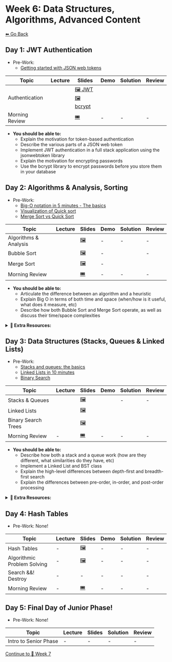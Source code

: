 # Week 6: Data Structures, Algorithms, Advanced Content

[⬅ Go Back](README.md)

## Day 1: JWT Authentication

- Pre-Work:
  - [Getting started with JSON web tokens](https://auth0.com/learn/json-web-tokens/)

| Topic          | Lecture                                      | Slides                                             | Demo                                                            | Solution              | Review               |
| -------------- | -------------------------------------------- | -------------------------------------------------- | --------------------------------------------------------------- | --------------------- | -------------------- |
| Authentication | | [🖼️ JWT][jwt-slides]<br>[🖼️ bcrypt][bcrypt-slides] |  |  |  |
| Morning Review |                             | [🎟][am-rev-6-4-ticket]                             | -                                                               | -                     | -                    |

[//]: # ' Paste in table above >> [📺][jwt-lec] '
[jwt-lec]: https://youtu.be/bo9FC_bWmY0
[bcrypt-lec]: https://youtu.be/QPpYDanzJQI
[auth-demo-1]: https://github.com/FullstackAcademy/2206-FSA-RM-WEB-FT/tree/main/01-junior-phase/day-24-auth/auth-demo-1-quick
[auth-demo-2]: https://github.com/FullstackAcademy/2206-FSA-RM-WEB-FT/commit/a9a312195b658bd03272b53af48881ecb12f77ac
[jwt-slides]: https://docs.google.com/presentation/d/10xFSLjUGROHLZM1HtMsKzWKZh04UPf-UpHCu7582tsQ/edit?usp=sharing
[bcrypt-slides]: https://docs.google.com/presentation/d/1NWx0ASqOWVVqtmk8citCEPlBxzvzkcXe5S_anHYKc5o/edit?usp=sharing
[//]: # ' Paste in table above >> [👾][authentication-sol] '
[authentication-sol]: ###
[//]: # ' Paste in table above >> [📺][am-rev-6-4] '
[am-rev-6-4]: https://youtu.be/f4xb8_lCxaM
[//]: # ' Paste in table above >> [🎟][am-rev-6-4-ticket] '
[am-rev-6-4-ticket]: https://forms.gle/AjPg2BnaY83wTPGu7
[//]: # ' Paste in table above >>  '
[am-rev-6-4-demo]: https://github.com/FullstackAcademy/PairExercise.JWTAuthWithPasswordHashing.Solution
[//]: # ' Paste in table above >> [👾][am-rev-6-4-sol] '
[am-rev-6-4-sol]: https://youtu.be/9u_arxPBeRs

- **You should be able to:**
  - Explain the motivation for token-based authentication
  - Describe the various parts of a JSON web token
  - Implement JWT authentication in a full stack application using the jsonwebtoken library
  - Explain the motivation for encrypting passwords
  - Use the bcrypt library to encrypt passwords before you store them in your database

</details>

## Day 2: Algorithms & Analysis, Sorting

- Pre-Work:
  - [Big-O notation in 5 minutes - The basics][big-o-basics]
  - [Visualization of Quick sort][quick-sort-viz]
  - [Merge Sort vs Quick Sort][merge-vs-quick]

[big-o-basics]: https://youtu.be/__vX2sjlpXU
[quick-sort-viz]: https://youtu.be/aXXWXz5rF64
[merge-vs-quick]: https://youtu.be/es2T6KY45cA

| Topic                 | Lecture               | Slides                   | Demo | Solution              | Review               |
| --------------------- | --------------------- | ------------------------ | ---- | --------------------- | -------------------- |
| Algorithms & Analysis |       | [🖼️][big-o-slides]       | -    | -                     | -                    |
| Bubble Sort           |  | [🖼️][bubble-sort-slides] | -    |  | -                    |
| Merge Sort            |   | [🖼️][merge-sort-slides]  | -    |   | |
| Morning Review        |     | [🎟][am-rev-6-2-ticket]   | -    | -                     | -                    |

[//]: # ' Paste in table above >> [📺][big-o-lec] '
[big-o-lec]: https://youtu.be/8FkX7AS_oQQ
[big-o-slides]: https://docs.google.com/presentation/d/1XEZTxq_PyuFhEk0f_wl_f25x1f1dDV7XAdJhfa6gp0E/edit?usp=sharing
[//]: # ' Paste in table above >> [📺][bubble-sort-lec] '
[bubble-sort-lec]: https://youtu.be/t8Jf5ULR_R0
[bubble-sort-slides]: https://docs.google.com/presentation/d/1uytV7plwn3bK2syjRTXGnZj2Opu7gjt2fSBzaBqdh7E/edit?usp=sharing
[//]: # ' Paste in table above >> [👾][bubble-sort-sol] '
[bubble-sort-sol]: 01-junior-phase/day-25-algorithms/bubblesort
[//]: # ' Paste in table above >> [📺][bubble-sort-rev] '
[bubble-sort-rev]: ###
[//]: # ' Paste in table above >> [📺][merge-sort-lec] '
[merge-sort-lec]: https://youtu.be/BFo9ql7ta94
[merge-sort-slides]: https://docs.google.com/presentation/d/1UyF-e9yBkfUBTqn9kut7S4EcjQi77xccaQAmwgospt8/edit?usp=sharing
[//]: # ' Paste in table above >> [👾][merge-sort-sol] '
[merge-sort-sol]: 01-junior-phase/day-25-algorithms/merge-sort/solution
[//]: # ' Paste in table above >> [📺][merge-sort-rev] '
[merge-sort-rev]: https://youtu.be/dmhxeofaOmA
[//]: # ' Paste in table above >> [📺][am-rev-6-2] '
[am-rev-6-2]: https://youtu.be/hwF444Rj3nQ
[//]: # ' Paste in table above >> [🎟][am-rev-6-2-ticket] '
[am-rev-6-2-ticket]: https://forms.gle/gipvXkZvcCCzNF3d6
[//]: # ' Paste in table above >> [🧑‍💻][am-rev-6-2-demo] '
[am-rev-6-2-demo]: #link-demo-here
[//]: # ' Paste in table above >> [👾][am-rev-6-2-sol] '
[am-rev-6-2-sol]: #paste-gist-here

- **You should be able to:**
  - Articulate the difference between an algorithm and a heuristic
  - Explain Big O in terms of both time and space (when/how is it useful, what does it measure, etc)
  - Describe how both Bubble Sort and Merge Sort operate, as well as discuss their time/space complexities

**<details><summary>📎 Extra Resources:</summary>**

- [Sorting Algorithms][sorting-algos]
- [Khan Academy Big-O vs Big-Theta][big-o-big-theta]
- Interview Cake:
  - [Big O Notation](https://www.interviewcake.com/article/javascript/big-o-notation-time-and-space-complexity)
  - [Logarithms](https://www.interviewcake.com/article/javascript/logarithms)
- Visualizations:
  - [Toptal: Sorting Algorithms Animations](https://www.toptal.com/developers/sorting-algorithms)
  - [Visualization: Bubble Sort vs. Quick Sort](https://youtu.be/aXXWXz5rF64)
  - [Visualization: Merge Sort vs. Quick Sort](https://youtu.be/es2T6KY45cA)
  - [VisuAlgo: Visualising data structures and algoroithms through animation](https://visualgo.net/en)

[sorting-algos]: https://brilliant.org/wiki/sorting-algorithms/
[big-o-big-theta]: https://www.khanacademy.org/computing/computer-science/algorithms/asymptotic-notation/a/asymptotic-notation

</details>

## Day 3: Data Structures (Stacks, Queues & Linked Lists)

- Pre-Work:
  - [Stacks and queues: the basics][stacks-queues-basics]
  - [Linked Lists in 10 minutes][linked-lists-10-min]
  - [Binary Search][binary-search-vid]

[stacks-queues-basics]: https://youtu.be/6QS_Cup1YoI
[linked-lists-10-min]: https://youtu.be/LOHBGyK3Hbs
[binary-search-vid]: https://youtu.be/D5SrAga1pno

| Topic               | Lecture | Slides                     | Demo | Solution | Review |
| ------------------- | ------- | -------------------------- | ---- | -------- | ------ |
| Stacks & Queues     |  | [🖼️][stacks-queues-slides] |  | -        | -      |
| Linked Lists        | | [🖼️][linked-lists-slides]  | | |  |
| Binary Search Trees | | [🖼️][bst-slides]           |  |  |  |
| Morning Review      | -       | [🎟][am-rev-6-1-ticket] | -    | -        | -      |

[sq-demo]: https://github.com/FullstackAcademy/2206-FSA-RM-WEB-FT/tree/main/01-junior-phase/day-26-data-structures
[ll-demo]: https://github.com/FullstackAcademy/2206-FSA-RM-WEB-FT/blob/main/01-junior-phase/day-26-data-structures/ll.js
[bst-demo]: https://github.com/FullstackAcademy/2206-FSA-RM-WEB-FT/blob/main/01-junior-phase/day-26-data-structures/bst.js

[//]: # ' Paste in table above >> [📺][stacks-queues-lec] '
[stacks-queues-lec]: https://youtu.be/9gtj25AkpUs
[stacks-queues-slides]: https://docs.google.com/presentation/d/1O0slGUG0lbXUXL6lUTO_VfhpnO6dBDOxfl-PP_r8O84/edit?usp=sharing
[//]: # ' Paste in table above >> [📺][linked-lists-lec] '
[linked-lists-lec]: https://youtu.be/nKcnZWQjmiM
[linked-lists-slides]: https://docs.google.com/presentation/d/1WGDpT3tCybZCs8s9jxeQx2Q9WyoZRrOiUtBoAG-UO_w/edit?usp=sharing
[//]: # ' Paste in table above >> [👾][linked-lists-sol] '
[linked-lists-sol]: https://github.com/FullstackAcademy/PairExercise.LinkedList.Solution
[//]: # ' Paste in table above >> [📺][linked-lists-rev] '
[linked-lists-rev]: https://www.youtube.com/playlist?list=PLx0iOsdUOUmmR3kE0iA2eIYNS_beMg8ti
[//]: # ' Paste in table above >> [📺][bst-lec] '
[bst-lec]: https://youtu.be/7jRv6m2YV6E
[bst-slides]: https://docs.google.com/presentation/d/1X9gjfbZjp-jJGr-xkyxpVa9z36LHK_SWym4gV1bxV5c/edit?usp=sharing
[//]: # ' Paste in table above >> [👾][bst-sol] '
[bst-sol]: https://github.com/FullstackAcademy/PairExercise.BinarySearchTree.Solution
[//]: # ' Paste in table above >> [📺][bst-rev] '
[bst-rev]: https://www.youtube.com/playlist?list=PLx0iOsdUOUmkvOhyAm1NUJ023D8PyaD-B
[//]: # ' Paste in table above >> [📺][am-rev-6-1] '
[am-rev-6-1]: #paste-YouTube-link-here
[//]: # ' Paste in table above >> [🎟][am-rev-6-1-ticket] '
[am-rev-6-1-ticket]: https://forms.gle/mx9Diuym833pg2tE8
[//]: # ' Paste in table above >> [🧑‍💻][am-rev-6-1-demo] '
[am-rev-6-1-demo]: #link-demo-here
[//]: # ' Paste in table above >> [👾][am-rev-6-1-sol] '
[am-rev-6-1-sol]: #paste-gist-here

- **You should be able to:**
  - Describe how both a stack and a queue work (how are they different, what similarities do they have, etc)
  - Implement a Linked List and BST class
  - Explain the high-level differences between depth-first and breadth-first search
  - Explain the differences between pre-order, in-order, and post-order processing

**<details><summary>📎 Extra Resources:</summary>**

- [Computer Science Fundamentals][cs-fun]
- [Data Structures 101: Binary Search Trees][bst-intro]

[cs-fun]: https://www.youtube.com/watch?v=5pmSAEeMsfo
[bst-intro]: https://medium.freecodecamp.org/data-structures-101-binary-search-tree-398267b6bff0

</details>

## Day 4: Hash Tables

- Pre-Work: None!

| Topic                       | Lecture | Slides                        | Demo | Solution | Review |
| --------------------------- | ------- | ----------------------------- | ---- | -------- | ------ |
| Hash Tables                 | -       | [🖼️][hash-table-slides]       | -    | -        | -      |
| Algorithmic Problem Solving | -       | [🖼️][algorithmic-prob-slides] | -    | -        | -      |
| Search &&! Destroy          | -       | -                             | -    | -        | -      |
| Morning Review              | -       | [🎟][am-rev-6-3-ticket]                             | -    | -        | -      |

[//]: # ' Paste in table above >> [📺][hash-table-lec] '
[hash-table-lec]: #paste-YouTube-link-here
[hash-table-slides]: https://docs.google.com/presentation/d/1y6ZqABDfxA6tNuAAhC-PoSHFaJPEK0HO-ys113o5CzY/edit?usp=sharing
[//]: # ' Paste in table above >> [🧑‍💻][hash-table-demo] '
[hash-table-demo]: #link-demo-here
[//]: # ' Paste in table above >> [📺][algorithmic-prob-lec] '
[algorithmic-prob-lec]: #paste-YouTube-link-here
[algorithmic-prob-slides]: https://docs.google.com/presentation/d/1-JH0S0ZdYgaLWtofxyAfGvm9vHrDzIHD-r0-CGJjrEA/edit?usp=sharing
[//]: # ' Paste in table above >> [🧑‍💻][algorithmic-prob-demo] '
[algorithmic-prob-demo]: #link-demo-here
[//]: # ' Paste in table above >> [👾][search-destroy-sol] '
[search-destroy-sol]: ###
[//]: # ' Paste in table above >> [📺][am-rev-6-3] '
[am-rev-6-3]: #paste-YouTube-link-here
[//]: # ' Paste in table above >> [🎟][am-rev-6-3-ticket] '
[am-rev-6-3-ticket]: [#paste-google-form-link-here](https://forms.gle/vvBKNAsMoNNFqw698)
[//]: # ' Paste in table above >> [🧑‍💻][am-rev-6-3-demo] '
[am-rev-6-3-demo]: #link-demo-here
[//]: # ' Paste in table above >> [👾][am-rev-6-3-sol] '
[am-rev-6-3-sol]: #paste-gist-here

## Day 5: Final Day of Junior Phase!

- Pre-Work: None!

| Topic                 | Lecture | Slides | Solution | Review |
| --------------------- | ------- | ------ | -------- | ------ |
| Intro to Senior Phase | -       | -      | -        | -      |

[//]: # ' Paste in table above >> [📺][senior-intro-lec] '
[senior-intro-lec]: #replace-with-YouTube-link
[//]: # ' Paste in table above >> [🖼️][senior-intro-slides] '
[senior-intro-slides]: #link-to-slide-deck-here

[Continue to 📆 Week 7](WEEK7.md)
